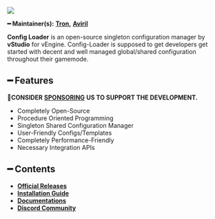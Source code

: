 ![](https://cdn.discordapp.com/attachments/867657575725269003/907028708823539712/vStudio.png)

**━ Maintainer(s):** [**Tron**](https://github.com/OvileAmriam)**,** [**Aviril**](https://github.com/Aviril)

**Config Loader** is an open-source singleton configuration manager by **vStudio** for vEngine. Config-Loader is supposed to get developers get started with decent and well managed global/shared configuration throughout their gamemode.

## ━ Features

💎**CONSIDER** [**SPONSORING**](https://ko-fi.com/ovStudio) **US TO SUPPORT THE DEVELOPMENT.**

* Completely Open-Source
* Procedure Oriented Programming
* Singleton Shared Configuration Manager
* User-Friendly Configs/Templates
* Completely Performance-Friendly
* Necessary Integration APIs

## ━ Contents

* [**Official Releases**](./)
* [**Installation Guide**](./)
* [**Documentations**](./)
* [**Discord Community**](http://discord.gg/ryc47wDEKb)
